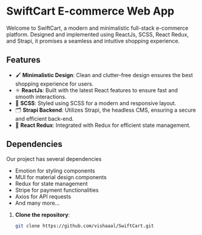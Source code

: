 # SwiftCart E-commerce Web App

Welcome to SwiftCart, a modern and minimalistic full-stack e-commerce platform. Designed and implemented using ReactJs, SCSS, React Redux, and Strapi, it promises a seamless and intuitive shopping experience.

## Features

- 🖌 **Minimalistic Design**: Clean and clutter-free design ensures the best shopping experience for users.
- ⚛ **ReactJs**: Built with the latest React features to ensure fast and smooth interactions.
- 💅 **SCSS**: Styled using SCSS for a modern and responsive layout.
- 🗂 **Strapi Backend**: Utilizes Strapi, the headless CMS, ensuring a secure and efficient back-end.
- 🔄 **React Redux**: Integrated with Redux for efficient state management.

## Dependencies

Our project has several dependencies

- Emotion for styling components
- MUI for material design components
- Redux for state management
- Stripe for payment functionalities
- Axios for API requests
- And many more...

1. **Clone the repository**:
   ```bash
   git clone https://github.com/vishaaal/SwiftCart.git
